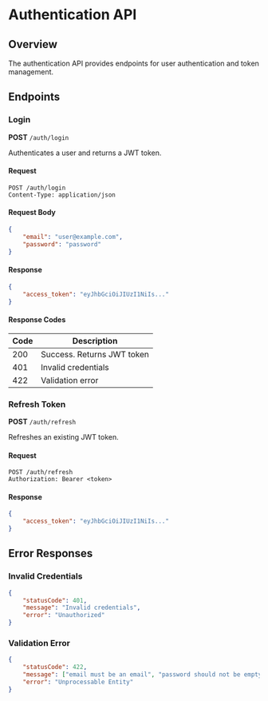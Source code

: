 <link rel="stylesheet" href="../styles/website.css">
<script src="../scripts/theme.js"></script>

# Authentication API

## Overview
The authentication API provides endpoints for user authentication and token management.

## Endpoints

### Login
**POST** `/auth/login`

Authenticates a user and returns a JWT token.

#### Request
```http
POST /auth/login
Content-Type: application/json
```

#### Request Body
```json
{
    "email": "user@example.com",
    "password": "password"
}
```

#### Response
```json
{
    "access_token": "eyJhbGciOiJIUzI1NiIs..."
}
```

#### Response Codes
| Code | Description |
|------|-------------|
| 200  | Success. Returns JWT token |
| 401  | Invalid credentials |
| 422  | Validation error |

### Refresh Token
**POST** `/auth/refresh`

Refreshes an existing JWT token.

#### Request
```http
POST /auth/refresh
Authorization: Bearer <token>
```

#### Response
```json
{
    "access_token": "eyJhbGciOiJIUzI1NiIs..."
}
```

## Error Responses

### Invalid Credentials
```json
{
    "statusCode": 401,
    "message": "Invalid credentials",
    "error": "Unauthorized"
}
```

### Validation Error
```json
{
    "statusCode": 422,
    "message": ["email must be an email", "password should not be empty"],
    "error": "Unprocessable Entity"
}
``` 